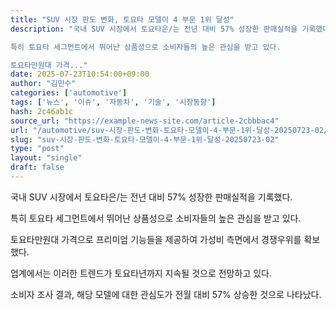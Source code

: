 ```yaml
---
title: "SUV 시장 판도 변화, 토요타 모델이 4 부문 1위 달성"
description: "국내 SUV 시장에서 토요타은/는 전년 대비 57% 성장한 판매실적을 기록했다.

특히 토요타 세그먼트에서 뛰어난 상품성으로 소비자들의 높은 관심을 받고 있다.

토요타만원대 가격..."
date: 2025-07-23T10:54:00+09:00
author: "김민수"
categories: ['automotive']
tags: ['뉴스', '이슈', '자동차', '기술', '시장동향']
hash: 2c46ab1c
source_url: "https://example-news-site.com/article-2cbbbac4"
url: "/automotive/suv-시장-판도-변화-토요타-모델이-4-부문-1위-달성-20250723-02/"
slug: "suv-시장-판도-변화-토요타-모델이-4-부문-1위-달성-20250723-02"
type: "post"
layout: "single"
draft: false
---
```


국내 SUV 시장에서 토요타은/는 전년 대비 57% 성장한 판매실적을 기록했다.

특히 토요타 세그먼트에서 뛰어난 상품성으로 소비자들의 높은 관심을 받고 있다.

토요타만원대 가격으로 프리미엄 기능들을 제공하여 가성비 측면에서 경쟁우위를 확보했다.

업계에서는 이러한 트렌드가 토요타년까지 지속될 것으로 전망하고 있다.

소비자 조사 결과, 해당 모델에 대한 관심도가 전월 대비 57% 상승한 것으로 나타났다.
